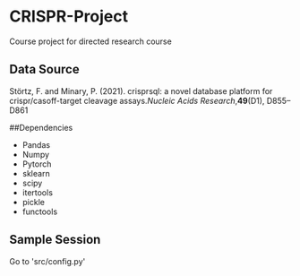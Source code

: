 # CRISPR-Project
Course project for directed research course

## Data Source
Störtz, F. and Minary, P. (2021).  crisprsql: a novel database platform for crispr/casoff-target cleavage assays._Nucleic Acids Research_,**49**(D1), D855–D861

##Dependencies
* Pandas
* Numpy
* Pytorch
* sklearn
* scipy
* itertools
* pickle
* functools

## Sample Session
Go to 'src/config.py'

